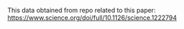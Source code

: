 This data obtained from repo related to this paper: https://www.science.org/doi/full/10.1126/science.1222794
